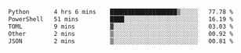 <!--START_SECTION:waka-->

```txt
Python       4 hrs 6 mins    ███████████████████▒░░░░░   77.78 %
PowerShell   51 mins         ████░░░░░░░░░░░░░░░░░░░░░   16.19 %
TOML         9 mins          ▓░░░░░░░░░░░░░░░░░░░░░░░░   03.03 %
Other        2 mins          ▒░░░░░░░░░░░░░░░░░░░░░░░░   00.92 %
JSON         2 mins          ▒░░░░░░░░░░░░░░░░░░░░░░░░   00.81 %
```

<!--END_SECTION:waka-->

